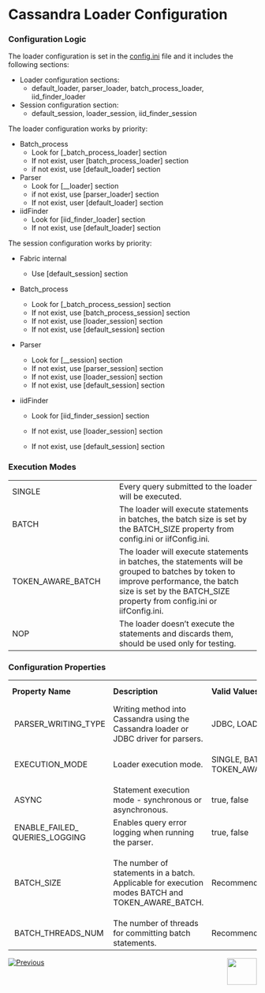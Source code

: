 # Cassandra Loader Configuration

### Configuration Logic

The loader configuration is set in the [config.ini](/articles/02_fabric_architecture/05_fabric_main_configuration_files.md#configini) file and it includes the following sections:

* Loader configuration sections:
  * default_loader, parser_loader, batch_process_loader, iid_finder_loader
* Session configuration section:
  * default_session, loader_session, iid_finder_session

The loader configuration works by priority:

- Batch_process
  - Look for [<LU type>_batch_process_loader] section
  - If not exist, user [batch_process_loader] section
  - if not exist, use [default_loader] section
- Parser
  - Look for [<LU type>_<parser name>_loader] section
  - if not exist, use [parser_loader] section
  - If not exist, user [default_loader] section
- iidFinder
  - Look for [iid_finder_loader] section
  - If not exist, use [default_loader] section

The session configuration works by priority:

- Fabric internal

  - Use [default_session] section

- Batch_process

  - Look for [<LU type>_batch_process_session] section
  - If not exist, use [batch_process_session] section
  - If not exist, use [loader_session] section
  - If not exist, use [default_session] section

- Parser

  - Look for [<LU type>_<parser name>_session] section
  - If not exist, use [parser_session] section
  - If not exist, use [loader_session] section
  - If not exist, use [default_session] section

- iidFinder

  - Look for [iid_finder_session] section

  - If not exist, use [loader_session] section

  - If not exist, use [default_session] section

    

### Execution Modes

<table>
<tbody>
<tr>
<td width=250px>SINGLE</td>
<td width=650px>Every query submitted to the loader will be executed.</td>
</tr>
<tr>
<td>BATCH</td>
<td>The loader will execute statements in batches, the batch size is set by the BATCH_SIZE property from config.ini or iifConfig.ini.</td>
</tr>
<tr>
<td>TOKEN_AWARE_BATCH</td>
<td>The loader will execute statements in batches, the statements will be grouped to batches by token to improve performance, the batch size is set by the BATCH_SIZE property from config.ini or iifConfig.ini.</td>
</tr>
<tr>
<td>NOP</td>
<td>The loader doesn’t execute the statements and discards them, should be used only for testing.</td>
</tr>
</tbody>
</table>


### Configuration Properties

<table>
<tbody>
<tr>
<td><strong>Property Name</strong></td>
<td><strong>Description</strong></td>
<td><strong>Valid Values</strong></td>
<td><strong>Default Value</strong></td>
</tr>
<tr>
<td>&nbsp;PARSER_WRITING_TYPE</td>
<td>Writing method into Cassandra using the Cassandra loader or JDBC driver for parsers.</td>
<td>JDBC, LOADER</td>
<td>JDBC</td>
</tr>
<tr>
<td>&nbsp;EXECUTION_MODE</td>
<td>Loader execution mode.</td>
<td>
<p>SINGLE, BATCH, NOP, TOKEN_AWARE_BATCH</p>
</td>
<td>SINGLE</td>
</tr>
<tr>
<td>&nbsp;ASYNC</td>
<td>Statement execution mode - synchronous or asynchronous.</td>
<td>true, false</td>
<td>true</td>
</tr>
<tr>
<td>&nbsp;ENABLE_FAILED_ QUERIES_LOGGING</td>
<td>Enables query error logging when running the parser.</td>
<td>true, false</td>
<td>false</td>
</tr>
<tr>
<td>&nbsp;BATCH_SIZE</td>
<td>
<p>The number of statements in a batch. Applicable for execution modes BATCH and TOKEN_AWARE_BATCH.</p>
</td>
<td>Recommended 100</td>
<td>100</td>
</tr>
<tr>
<td>&nbsp;BATCH_THREADS_NUM</td>
<td>The number of threads for committing batch statements.</td>
<td>Recommended 5</td>
<td>5</td>
</tr>
</tbody>
</table>




[![Previous](/articles/images/Previous.png)](02_loader_architecture.md)[<img align="right" width="60" height="54" src="/articles/images/Next.png">](xxx.md) 

